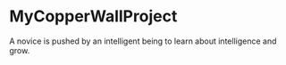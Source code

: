 # MyCopperWallProject
A novice is pushed by an intelligent being to learn about intelligence and grow.
